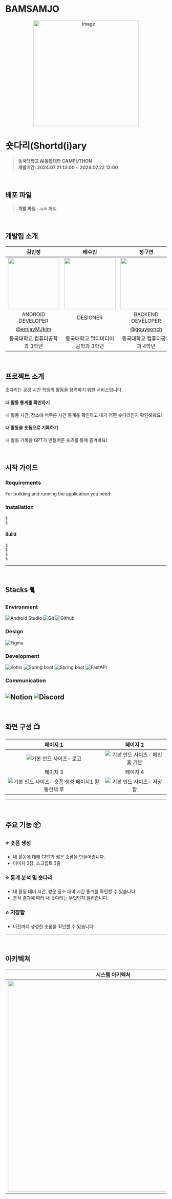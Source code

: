 # BAMSAMJO

<div align="center">
  
<img width="329" alt="image" src="https://github.com/user-attachments/assets/edc30b80-632e-47d6-a725-634426892f76">



</div>

# 숏다리(Shortd(i)ary
> **동국대학교 AI융합대학 CAMPUTHON** <br/> **개발기간: 2024.07.21 13:00 ~ 2024.07.22 12:00**

<br />

## 배포 파일
> **개발 파일** : apk 파일 <br>

<br />

## 개발팀 소개

|      김민정       |          배수빈         |           정구연         |       정은지         |                                                                                                               
| :------------------------------------------------------------------------------: | :---------------------------------------------------------------------------------------------------------------------------------------------------: | :---------------------------------------------------------------------------------------------------------------------------------------------------: | :---------------------------------------------------------------------------------------------------------------------------------------------------------------------------------------------------: | 
|   <img width="160px" src="https://github.com/user-attachments/assets/7728bfac-e30d-4ad4-92e6-8465004250e6" /> | <img width="160px" src="https://github.com/user-attachments/assets/7728bfac-e30d-4ad4-92e6-8465004250e6" /> |  <img width="160px" src="https://github.com/user-attachments/assets/7728bfac-e30d-4ad4-92e6-8465004250e6" />    |                   <img width="160px" src="https://github.com/user-attachments/assets/7728bfac-e30d-4ad4-92e6-8465004250e6"/>   |
|  ANDROID DEVELOPER  | DESIGNER | BACKEND DEVELOPER  | BACKEND DEVELOPER  |
|   [@emjayMJkim](https://github.com/emjayMJkim)   |  |   [@gouyeonch](https://github.com/gouyeonch)  | [@bianbbc87](https://github.com/bianbbc87)  |
| 동국대학교 컴퓨터공학과 3학년 | 동국대학교 멀티미디어공학과 3학년 | 동국대학교 컴퓨터공학과 4학년 | 동국대학교 컴퓨터공학과 3학년 | 

<br />

## 프로젝트 소개

숏다리는 공강 시간 학생의 활동을 장려하기 위한 서비스입니다.

#### 내 활동 통계를 확인하기

내 활동 시간, 장소에 머무른 시간 통계를 확인하고 내가 어떤 숏다리인지 확인해봐요!

#### 내 활동을 숏폼으로 기록하기

내 활동 기록을 GPT가 만들어준 숏츠를 통해 즐겨봐요!

<br />

## 시작 가이드
### Requirements
For building and running the application you need:

### Installation
``` bash
$ 
$ 
```
#### Build
```
$ 
$ 
$ 
$ 
```

---

<br />

## Stacks 🐈

### Environment
![Android Studio](https://img.shields.io/badge/androidstudio-3DDC84?style=for-the-badge&logo=androidstudio&logoColor=white)
![Git](https://img.shields.io/badge/Git-F05032?style=for-the-badge&logo=Git&logoColor=white)
![Github](https://img.shields.io/badge/GitHub-181717?style=for-the-badge&logo=GitHub&logoColor=white)      
### Design
![Figma](https://img.shields.io/badge/figma-F24E1E?style=for-the-badge&logo=figma&logoColor=white)  

### Development
![Kotlin](https://img.shields.io/badge/kotlin-7F52FF?style=for-the-badge&logo=kotlin&logoColor=white)
![Spring boot](https://img.shields.io/badge/springboot-6DB33F?style=for-the-badge&logo=springboot&logoColor=white)
![Spring boot](https://img.shields.io/badge/docker-2496ED?style=for-the-badge&logo=docker&logoColor=white)
![FastAPI](https://img.shields.io/badge/FastAPI-005571?style=for-the-badge&logo=fastapi)

### Communication
![Notion](https://img.shields.io/badge/Notion-000000?style=for-the-badge&logo=Notion&logoColor=white)
![Discord](https://img.shields.io/badge/discord-5865F2?style=for-the-badge&logo=discord&logoColor=white)
---

<br />

## 화면 구성 📺
| 페이지 1 |  페이지 2  |
| :-------------------------------------------: | :------------: |
| ![기본 안드 사이즈- 로고](https://github.com/user-attachments/assets/b97c39bd-a332-4c25-a5ec-41801158e6d2) | ![기본 안드 사이즈- 메인홈 기본](https://github.com/user-attachments/assets/c24c878f-5c28-44dc-8882-660aa9bfa2a8)|  
| 페이지 3   |  페이지 4   |  
|  ![기본 안드 사이즈- 숏폼 생성 페이지1 활동선택 후](https://github.com/user-attachments/assets/5779896c-beb2-4613-8ef4-ce1d9a03b10b) |![기본 안드 사이즈- 저장함](https://github.com/user-attachments/assets/3bde6c1e-23fc-44c8-bf1d-7f3ff37e9e9d)|

---

<br />

## 주요 기능 📦

### ⭐️ 숏폼 생성
- 내 활동에 대해 GPT가 짧은 숏폼을 만들어줍니다.
- 이미지 3장, 스크립트 3줄

### ⭐️ 통계 분석 및 숏다리
- 내 활동 대비 시간, 방문 장소 대비 시간 통계를 확인할 수 있습니다.
- 분석 결과에 따라 내 숏다리는 무엇인지 알려줍니다.

### ⭐️ 저장함
- 이전까지 생성한 숏폼을 확인할 수 있습니다.

---

<br />

## 아키텍쳐
<div align="center">
  
| 시스템 아키텍처 |
| :-------------------------------------------: | 
| <img width="658" src="https://github.com/user-attachments/assets/c1232fd8-065e-42a6-ba2d-5d566eb3a87d"> |


</div>

<br />
<br />
